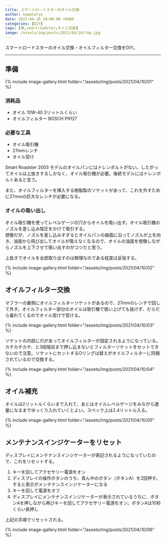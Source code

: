 ```yaml
---
title: スマートロードスターのオイル交換
author: kamataryo
date: 2021-04-10 10:00:00 +0900
categories: [DIY]
tags: [車,smartroadster,オイル交換]
image: /assets/img/posts/2021/04/10/top.jpg
---
```


スマートロードスターのオイル交換・オイルフィルター交換をDIY。

---

## 準備

{% include image-gallery.html folder="/assets/img/posts/2021/04/10/01" %}

### 消耗品

- オイル 10W-40 3リットルくらい
- オイルフィルター BOSCH P9127

### 必要な工具

- オイル吸引機
- 27mmレンチ
- オイル受け

Smart Roadster 2003 モデルのオイルパンにはドレンボルトがない。したがってオイルは上抜きするしかなく、オイル吸引機が必要。後続モデルにはドレンボルトあると言う。  

また、オイルフィルターを挿入する樹脂製のソケットがあって、これを外すために27mmの巨大なレンチが必要になる。

### オイルの吸い出し

オイル吸引機を使ってレベルゲージの穴からオイルを吸い出す。オイル吸引機のノズルを差し込み陰圧をかけて吸引する。  
想像だが、ノズルを差し込みすぎるとオイルパンの曲面に沿ってノズルが上を向き、油面から飛び出してオイルが吸えなくなるので、オイルの油面を想像しながらノズルを上下させて吸い出すのがコツだと思う。

上抜きでオイルを全部取り出すのは無理なのである程度は妥協する。

{% include image-gallery.html folder="/assets/img/posts/2021/04/10/02" %}

## オイルフィルター交換

マフラーの裏側にオイルフィルターソケットがあるので、27mmのレンチで回して外す。オイルフィルター部分のオイルは吸引機で吸い上げても抜けず、だらだら垂れてくるのでオイル受けで受ける。

{% include image-gallery.html folder="/assets/img/posts/2021/04/10/03" %}

ソケットの内部に爪があってオイルフィルターが固定されるようになっている。カチカチカチ、と3段階目まで押し込まないとフィルターソケットをセットできないので注意。ソケットにセットするOリングは替えがオイルフィルターに同梱されているので交換する。

{% include image-gallery.html folder="/assets/img/posts/2021/04/10/04" %}

## オイル補充

オイルは2リットルくらいまで入れて、あとはオイルレベルゲージをみながら適量になるまでゆっくり入れていくとよい。スペック上は2.4リットル入る。

{% include image-gallery.html folder="/assets/img/posts/2021/04/10/05" %}

## メンテナンスインジケーターをリセット

ディスプレイにメンテナンスインジケーターが表記されるようになっていたので、これをリセットする。

1. キーを回してアクセサリー電源をオン
2. ディスプレイの操作ボタンのうち、真ん中のボタン（ボタンA）を2回押す。すると表示がメンテナンスインジケーターになる
3. キーを回して電源をオフ
4. ディスプレイにメンテナンスインジケーターが表示されているうちに、ボタンAを押しながら再びキーを回してアクセサリー電源をオン。ボタンAは10秒くらい長押し

上記の手順でリセットされる。

{% include image-gallery.html folder="/assets/img/posts/2021/04/10/06" %}
